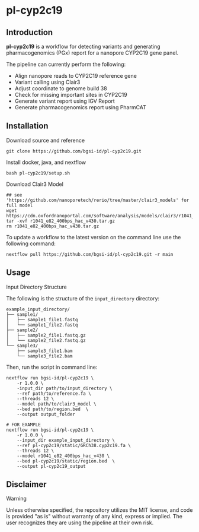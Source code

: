 # pl-cyp2c19

## Introduction

**pl-cyp2c19** is a workflow for detecting variants and generating pharmacogenomics (PGx) report for a nanopore CYP2C19 gene panel.

The pipeline can currently perform the following:

- Align nanopore reads to CYP2C19 reference gene 
- Variant calling using Clair3
- Adjust coordinate to genome build 38
- Check for missing important sites in CYP2C19
- Generate variant report using IGV Report
- Generate pharmacogenomics report using PharmCAT

## Installation

Download source and reference

```
git clone https://github.com/bgsi-id/pl-cyp2c19.git 
```

Install docker, java, and nextflow

```
bash pl-cyp2c19/setup.sh
```

Download Clair3 Model

```
## see 'https://github.com/nanoporetech/rerio/tree/master/clair3_models' for full model
wget https://cdn.oxfordnanoportal.com/software/analysis/models/clair3/r1041_e82_400bps_hac_v430.tar.gz
tar -xvf r1041_e82_400bps_hac_v430.tar.gz
rm r1041_e82_400bps_hac_v430.tar.gz
```

To update a workflow to the latest version on the command line use the following command:

```
nextflow pull https://github.com/bgsi-id/pl-cyp2c19.git -r main
```


## Usage

Input Directory Structure

The following is the structure of the `input_directory` directory:

```
example_input_directory/
├── sample1/
│   ├── sample1_file1.fastq
│   └── sample1_file2.fastq
├── sample2/
│   ├── sample2_file1.fastq.gz
│   └── sample2_file2.fastq.gz
└── sample3/
    ├── sample3_file1.bam
    └── sample3_file2.bam
```

Then, run the script in command line:

```
nextflow run bgsi-id/pl-cyp2c19 \ 
    -r 1.0.0 \
    -input_dir path/to/input_directory \ 
    --ref path/to/reference.fa \
    --threads 12 \
    --model path/to/clair3_model \
    --bed path/to/region.bed  \
    --output output_folder

# FOR EXAMPLE
nextflow run bgsi-id/pl-cyp2c19 \ 
    -r 1.0.0 \
    --input_dir example_input_directory \
    --ref pl-cyp2c19/static/GRCh38.cyp2c19.fa \
    --threads 12 \
    --model r1041_e82_400bps_hac_v430 \
    --bed pl-cyp2c19/static/region.bed  \
    --output pl-cyp2c19_output
```

## Disclaimer

> [!WARNING]
> Unless otherwise specified, the repository utilizes the MIT license, and code is provided "as is" without warranty of any kind, express or implied.
> The user recognizes they are using the pipeline at their own risk.


